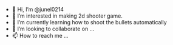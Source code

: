 - 👋 Hi, I’m @junel0214
- 👀 I’m interested in making 2d shooter game.
- 🌱 I’m currently learning how to shoot the bullets automatically
- 💞️ I’m looking to collaborate on ...
- 📫 How to reach me ...

<!---
junel0214/junel0214 is a ✨ special ✨ repository because its `README.md` (this file) appears on your GitHub profile.
You can click the Preview link to take a look at your changes.
--->
